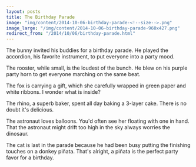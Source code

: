 ```yaml
---
layout: posts
title: The Birthday Parade
image: "img/content/2014-10-06-birthday-parade-<!--size-->.png"
image_large: "/img/content/2014-10-06-birthday-parade-960x427.png"
redirect_from: "/2014/10/06/birthday-parade.html"
---
```

 
The bunny invited his buddies for a birthday parade.
He played the accordion, his favorite instrument, to put everyone into a party mood.

The rooster, while small, is the loudest of the bunch.
He blew on his purple party horn to get everyone marching on the same beat.

The fox is carrying a gift, which she carefully wrapped in green paper and white ribbons.
I wonder what is inside?

The rhino, a superb baker, spent all day baking a 3-layer cake. 
There is no doubt it's delicious.

The astronaut loves balloons. You'd often see her floating with one in hand.
That the astronaut might drift too high in the sky always worries the dinosaur.

The cat is last in the parade because he had been busy putting the finishing touches on a donkey pi&ntilde;ata.
That's alright, a pi&ntilde;ata is the perfect party favor for a birthday.